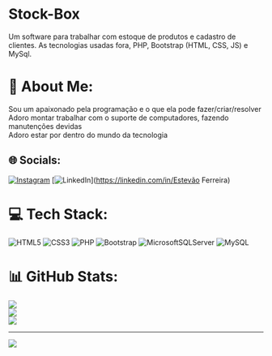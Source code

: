 # Stock-Box
Um software para trabalhar com estoque de produtos e cadastro de clientes. As tecnologias usadas fora, PHP, Bootstrap (HTML, CSS, JS) e MySql.
# 💫 About Me:
Sou um apaixonado pela programação e o que ela pode fazer/criar/resolver<br>Adoro montar trabalhar com o suporte de computadores, fazendo manutenções devidas<br>Adoro estar por dentro do mundo da tecnologia


## 🌐 Socials:
[![Instagram](https://img.shields.io/badge/Instagram-%23E4405F.svg?logo=Instagram&logoColor=white)](https://instagram.com/_estevaoferreira_) [![LinkedIn](https://img.shields.io/badge/LinkedIn-%230077B5.svg?logo=linkedin&logoColor=white)](https://linkedin.com/in/Estevão Ferreira) 

# 💻 Tech Stack:
![HTML5](https://img.shields.io/badge/html5-%23E34F26.svg?style=for-the-badge&logo=html5&logoColor=white) ![CSS3](https://img.shields.io/badge/css3-%231572B6.svg?style=for-the-badge&logo=css3&logoColor=white) ![PHP](https://img.shields.io/badge/php-%23777BB4.svg?style=for-the-badge&logo=php&logoColor=white) ![Bootstrap](https://img.shields.io/badge/bootstrap-%23563D7C.svg?style=for-the-badge&logo=bootstrap&logoColor=white) ![MicrosoftSQLServer](https://img.shields.io/badge/Microsoft%20SQL%20Sever-CC2927?style=for-the-badge&logo=microsoft%20sql%20server&logoColor=white) ![MySQL](https://img.shields.io/badge/mysql-%2300f.svg?style=for-the-badge&logo=mysql&logoColor=white)
# 📊 GitHub Stats:
![](https://github-readme-stats.vercel.app/api?username=Estevaoferreira&theme=dark&hide_border=false&include_all_commits=true&count_private=false)<br/>
![](https://github-readme-streak-stats.herokuapp.com/?user=Estevaoferreira&theme=dark&hide_border=false)<br/>
![](https://github-readme-stats.vercel.app/api/top-langs/?username=Estevaoferreira&theme=dark&hide_border=false&include_all_commits=true&count_private=false&layout=compact)

---
[![](https://visitcount.itsvg.in/api?id=Estevaoferreira&icon=0&color=0)](https://visitcount.itsvg.in)

<!-- Proudly created with GPRM ( https://gprm.itsvg.in ) -->
